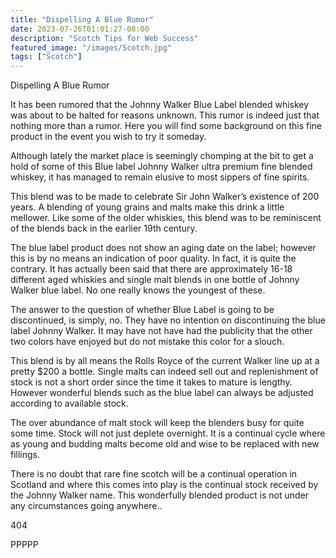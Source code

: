 ```yaml
---
title: "Dispelling A Blue Rumor"
date: 2023-07-26T01:01:27-08:00
description: "Scotch Tips for Web Success"
featured_image: "/images/Scotch.jpg"
tags: ["Scotch"]
---
```


Dispelling A Blue Rumor

It has been rumored that the Johnny Walker Blue Label blended whiskey was about to be halted for reasons unknown. This rumor is indeed just that nothing more than a rumor. Here you will find some background on this fine product in the event you wish to try it someday.

Although lately the market place is seemingly chomping at the bit to get a hold of some of this Blue label Johnny Walker ultra premium fine blended whiskey, it has managed to remain elusive to most sippers of fine spirits.

This blend was to be made to celebrate Sir John Walker’s existence of 200 years.  A blending of young grains and malts make this drink a little mellower.  Like some of the older whiskies, this blend was to be reminiscent of the blends back in the earlier 19th century.

The blue label product does not show an aging date on the label; however this is by no means an indication of poor quality.  In fact, it is quite the contrary.  It has actually been said that there are approximately 16-18 different aged whiskies and single malt blends in one bottle of Johnny Walker blue label.  No one really knows the youngest of these.

The answer to the question of whether Blue Label is going to be discontinued, is simply, no.  They have no intention on discontinuing the blue label Johnny Walker.  It may have not have had the publicity that the other two colors have enjoyed but do not mistake this color for a slouch.

This blend is by all means the Rolls Royce of the current Walker line up at a pretty $200 a bottle.  Single malts can indeed sell out and replenishment of stock is not a short order since the time it takes to mature is lengthy.  However wonderful blends such as the blue label can always be adjusted according to available stock.  

The over abundance of malt stock will keep the blenders busy for quite some time.  Stock will not just deplete overnight. It is a continual cycle where as young and budding malts become old and wise to be replaced with new fillings.

There is no doubt that rare fine scotch will be a continual operation in Scotland and where this comes into play is the continual stock received by the Johnny Walker name. This wonderfully blended product is not under any circumstances going anywhere..

404

PPPPP

